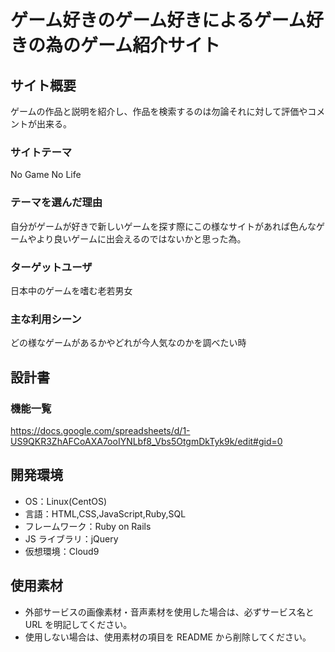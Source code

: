 # ゲーム好きのゲーム好きによるゲーム好きの為のゲーム紹介サイト

## サイト概要

ゲームの作品と説明を紹介し、作品を検索するのは勿論それに対して評価やコメントが出来る。

### サイトテーマ

No Game No Life

### テーマを選んだ理由

自分がゲームが好きで新しいゲームを探す際にこの様なサイトがあれば色んなゲームやより良いゲームに出会えるのではないかと思った為。

### ターゲットユーザ

日本中のゲームを嗜む老若男女

### 主な利用シーン

どの様なゲームがあるかやどれが今人気なのかを調べたい時

## 設計書

### 機能一覧

<https://docs.google.com/spreadsheets/d/1-US9QKR3ZhAFCoAXA7ooIYNLbf8_Vbs5OtgmDkTyk9k/edit#gid=0>

## 開発環境

- OS：Linux(CentOS)
- 言語：HTML,CSS,JavaScript,Ruby,SQL
- フレームワーク：Ruby on Rails
- JS ライブラリ：jQuery
- 仮想環境：Cloud9

## 使用素材

- 外部サービスの画像素材・音声素材を使用した場合は、必ずサービス名と URL を明記してください。
- 使用しない場合は、使用素材の項目を README から削除してください。

